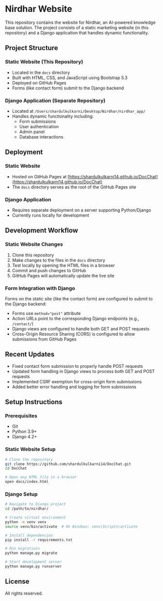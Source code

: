 # Nirdhar Website

This repository contains the website for Nirdhar, an AI-powered knowledge base solution. The project consists of a static marketing website (in this repository) and a Django application that handles dynamic functionality.

## Project Structure

### Static Website (This Repository)
- Located in the `docs` directory
- Built with HTML, CSS, and JavaScript using Bootstrap 5.3
- Deployed on GitHub Pages
- Forms (like contact form) submit to the Django backend

### Django Application (Separate Repository)
- Located at `/Users/shardulkulkarni/Desktop/Nirdhar/nirdhar_app/`
- Handles dynamic functionality including:
  - Form submissions
  - User authentication
  - Admin panel
  - Database interactions

## Deployment

### Static Website
- Hosted on GitHub Pages at [https://shardulkulkarni14.github.io/DocChat](https://shardulkulkarni14.github.io/DocChat)
- The `docs` directory serves as the root of the GitHub Pages site

### Django Application
- Requires separate deployment on a server supporting Python/Django
- Currently runs locally for development

## Development Workflow

### Static Website Changes
1. Clone this repository
2. Make changes to the files in the `docs` directory
3. Test locally by opening the HTML files in a browser
4. Commit and push changes to GitHub
5. GitHub Pages will automatically update the live site

### Form Integration with Django
Forms on the static site (like the contact form) are configured to submit to the Django backend:
- Forms use `method="post"` attribute
- Action URLs point to the corresponding Django endpoints (e.g., `/contact/`)
- Django views are configured to handle both GET and POST requests
- Cross-Origin Resource Sharing (CORS) is configured to allow submissions from GitHub Pages

## Recent Updates
- Fixed contact form submission to properly handle POST requests
- Updated form handling in Django views to process both GET and POST requests
- Implemented CSRF exemption for cross-origin form submissions
- Added better error handling and logging for form submissions

## Setup Instructions

### Prerequisites
- Git
- Python 3.9+
- Django 4.2+

### Static Website Setup
```bash
# Clone the repository
git clone https://github.com/shardulkulkarni14/DocChat.git
cd DocChat

# Open any HTML file in a browser
open docs/index.html
```

### Django Setup
```bash
# Navigate to Django project
cd /path/to/nirdhar/

# Create virtual environment
python -m venv venv
source venv/bin/activate  # On Windows: venv\Scripts\activate

# Install dependencies
pip install -r requirements.txt

# Run migrations
python manage.py migrate

# Start development server
python manage.py runserver
```

## License

All rights reserved. 

